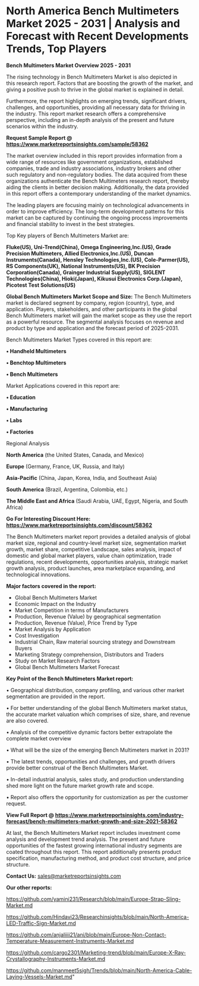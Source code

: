 # North America Bench Multimeters Market 2025 - 2031 | Analysis and Forecast with Recent Developments Trends, Top Players

<Strong> Bench Multimeters Market Overview 2025 - 2031</strong>

The rising technology in Bench Multimeters Market is also depicted in this research report. Factors that are boosting the growth of the market, and giving a positive push to thrive in the global market is explained in detail.

Furthermore, the report highlights on emerging trends, significant drivers, challenges, and opportunities, providing all necessary data for thriving in the industry. This report market research offers a comprehensive perspective, including an in-depth analysis of the present and future scenarios within the industry.

<strong>Request Sample Report @ <a href=https://www.marketreportsinsights.com/sample/58362>https://www.marketreportsinsights.com/sample/58362</a></strong>

The market overview included in this report provides information from a wide range of resources like government organizations, established companies, trade and industry associations, industry brokers and other such regulatory and non-regulatory bodies. The data acquired from these organizations authenticate the Bench Multimeters research report, thereby aiding the clients in better decision making. Additionally, the data provided in this report offers a contemporary understanding of the market dynamics.

The leading players are focusing mainly on technological advancements in order to improve efficiency. The long-term development patterns for this market can be captured by continuing the ongoing process improvements and financial stability to invest in the best strategies.

Top Key players of Bench Multimeters Market are:

<strong>Fluke(US), Uni-Trend(China), Omega Engineering,Inc.(US), Grade Precision Multimeters, Allied Electronics,Inc.(US), Duncan Instruments(Canada), Hensley Technologies,Inc.(US), Cole-Parmer(US), RS Components(UK), National Instruments(US), BK Precision Corporation(Canada), Grainger Industrial Supply(US), SIGLENT Technologies(China), Hioki(Japan), Kikusui Electronics Corp.(Japan), Picotest Test Solutions(US)</strong>

<strong><b>Global Bench Multimeters Market Scope and Size:</b></strong>
The Bench Multimeters market is declared segment by company, region (country), type, and application. Players, stakeholders, and other participants in the global Bench Multimeters market will gain the market scope as they use the report as a powerful resource. The segmental analysis focuses on revenue and product by type and application and the forecast period of 2025-2031.

Bench Multimeters Market Types covered in this report are:

<strong>• Handheld Multimeters

• Benchtop Multimeters

• Bench Multimeters</strong>

Market Applications covered in this report are:

<strong>• Education

• Manufacturing

• Labs

• Factories</strong> 

Regional Analysis

<strong>North America</strong> (the United States, Canada, and Mexico)

<strong>Europe</strong> (Germany, France, UK, Russia, and Italy)

<strong>Asia-Pacific</strong> (China, Japan, Korea, India, and Southeast Asia)

<strong>South America</strong> (Brazil, Argentina, Colombia, etc.)

<strong>The Middle East and Africa</strong> (Saudi Arabia, UAE, Egypt, Nigeria, and South Africa)

<strong>Go For Interesting Discount Here: <a href=https://www.marketreportsinsights.com/discount/58362>https://www.marketreportsinsights.com/discount/58362</a></strong>

The Bench Multimeters market report provides a detailed analysis of global market size, regional and country-level market size, segmentation market growth, market share, competitive Landscape, sales analysis, impact of domestic and global market players, value chain optimization, trade regulations, recent developments, opportunities analysis, strategic market growth analysis, product launches, area marketplace expanding, and technological innovations.

<strong><b>Major factors covered in the report:</b></strong>
<ul>
  <li>Global Bench Multimeters Market </li>
  <li>Economic Impact on the Industry</li>
  <li>Market Competition in terms of Manufacturers</li>
  <li>Production, Revenue (Value) by geographical segmentation</li>
  <li>Production, Revenue (Value), Price Trend by Type</li>
  <li>Market Analysis by Application</li>
  <li>Cost Investigation</li>
  <li>Industrial Chain, Raw material sourcing strategy and Downstream Buyers</li>
  <li>Marketing Strategy comprehension, Distributors and Traders</li>
  <li>Study on Market Research Factors</li>
  <li>Global Bench Multimeters Market Forecast</li>
</ul>

<strong><b>Key Point of the Bench Multimeters Market report:</b></strong>

• Geographical distribution, company profiling, and various other market segmentation are provided in the report.

• For better understanding of the global Bench Multimeters market status, the accurate market valuation which comprises of size, share, and revenue are also covered.

• Analysis of the competitive dynamic factors better extrapolate the complete market overview

• What will be the size of the emerging Bench Multimeters market in 2031?

• The latest trends, opportunities and challenges, and growth drivers provide better construal of the Bench Multimeters Market.

• In-detail industrial analysis, sales study, and production understanding shed more light on the future market growth rate and scope.

• Report also offers the opportunity for customization as per the customer request.

<strong><b>View Full Report @ <a href=https://www.marketreportsinsights.com/industry-forecast/bench-multimeters-market-growth-and-size-2021-58362>https://www.marketreportsinsights.com/industry-forecast/bench-multimeters-market-growth-and-size-2021-58362</a></b></strong>


At last, the Bench Multimeters Market report includes investment come analysis and development trend analysis. The present and future opportunities of the fastest growing international industry segments are coated throughout this report. This report additionally presents product specification, manufacturing method, and product cost structure, and price structure.

<strong>Contact Us:</strong>
sales@marketreportsinsights.com

<strong>Our other reports:</strong>

<a href=https://github.com/yamini231/Research/blob/main/Europe-Strap-Sling-Market.md>https://github.com/yamini231/Research/blob/main/Europe-Strap-Sling-Market.md</a>

<a href=https://github.com/Hindavi23/Researchinsights/blob/main/North-America-LED-Traffic-Sign-Market.md>https://github.com/Hindavi23/Researchinsights/blob/main/North-America-LED-Traffic-Sign-Market.md</a>

<a href=https://github.com/anjaliiii21/ani/blob/main/Europe-Non-Contact-Temperature-Measurement-Instruments-Market.md>https://github.com/anjaliiii21/ani/blob/main/Europe-Non-Contact-Temperature-Measurement-Instruments-Market.md</a>

<a href=https://github.com/cargo2301/Marketing-trend/blob/main/Europe-X-Ray-Crystallography-Instruments-Market.md>https://github.com/cargo2301/Marketing-trend/blob/main/Europe-X-Ray-Crystallography-Instruments-Market.md</a>

<a href=https://github.com/manmeet5sigh/Trends/blob/main/North-America-Cable-Laying-Vessels-Market.md>https://github.com/manmeet5sigh/Trends/blob/main/North-America-Cable-Laying-Vessels-Market.md</a>"
